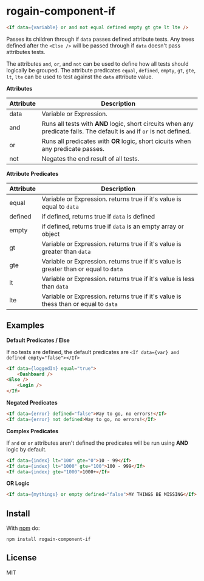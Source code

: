 # rogain-component-if

```html
<If data={variable} or and not equal defined empty gt gte lt lte />
```

Passes its children through if `data` passes defined attribute tests.  Any trees defined after the `<Else />` will be passed through if `data` doesn't pass attributes tests.

The attributes `and`, `or`, and `not` can be used to define how all tests should logically be grouped. The attribute predicates `equal`, `defined`, `empty`, `gt`, `gte`, `lt`, `lte` can be used to test against the `data` attribute value.

__Attributes__

Attribute | Description
--- | ---
data | Variable or Expression.
and | Runs all tests with __AND__ logic, short circuits when any predicate fails. The default is `and` if `or` is not defined.
or | Runs all predicates with __OR__ logic, short cicuits when any predicate passes.
not | Negates the end result of all tests.

__Attribute Predicates__

Attribute | Description
--- | ---
equal | Variable or Expression. returns true if it's value is equal to `data`
defined | if defined, returns true if `data` is defined
empty | if defined, returns true if `data` is an empty array or object
gt | Variable or Expression. returns true if it's value is greater than `data`
gte |Variable or Expression. returns true if it's value is greater than or equal to `data`
lt | Variable or Expression. returns true if it's value is less than `data`
lte | Variable or Expression. returns true if it's value is thess than or equal to `data`

## Examples

__Default Predicates / Else__

If no tests are defined, the default predicates are `<If data={var} and defined empty="false"></If>`

```html
<If data={loggedIn} equal="true">
    <Dashboard />
<Else />
    <Login />
</If>
```

__Negated Predicates__

```html
<If data={error} defined="false">Way to go, no errors!</If>
<If data={error} not defined>Way to go, no errors!</If>
```

__Complex Predicates__

If `and` or `or` attributes aren't defined the predicates will be run using __AND__ logic by default.

```html
<If data={index} lt="100" gte="0">10 - 99</If>
<If data={index} lt="1000" gte="100">100 - 999</If>
<If data={index} gte="1000">1000+</If>
```

__OR Logic__

```html
<If data={mythings} or empty defined="false">MY THINGS BE MISSING</If>
```

## Install

With [npm](https://www.npmjs.com) do:

```
npm install rogain-component-if
```

## License

MIT
